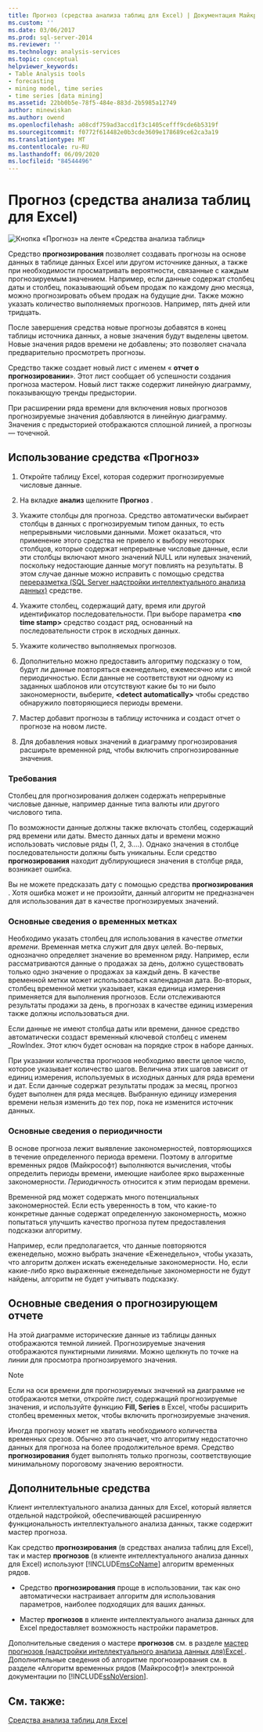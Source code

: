 ```yaml
---
title: Прогноз (средства анализа таблиц для Excel) | Документация Майкрософт
ms.custom: ''
ms.date: 03/06/2017
ms.prod: sql-server-2014
ms.reviewer: ''
ms.technology: analysis-services
ms.topic: conceptual
helpviewer_keywords:
- Table Analysis tools
- forecasting
- mining model, time series
- time series [data mining]
ms.assetid: 22bb0b5e-78f5-484e-883d-2b5985a12749
author: minewiskan
ms.author: owend
ms.openlocfilehash: a08cdf759ad3accd1f3c1405cefff9cde6b5319f
ms.sourcegitcommit: f0772f614482e0b3cde3609e178689ce62ca3a19
ms.translationtype: MT
ms.contentlocale: ru-RU
ms.lasthandoff: 06/09/2020
ms.locfileid: "84544496"
---
```

# <a name="forecast-table-analysis-tools-for-excel"></a>Прогноз (средства анализа таблиц для Excel)
  ![Кнопка «Прогноз» на ленте «Средства анализа таблиц»](media/tat-forecast.gif "Кнопка «Прогноз» на ленте «Средства анализа таблиц»")  
  
 Средство **прогнозирования** позволяет создавать прогнозы на основе данных в таблице данных Excel или другом источнике данных, а также при необходимости просматривать вероятности, связанные с каждым прогнозируемым значением. Например, если данные содержат столбец даты и столбец, показывающий объем продаж по каждому дню месяца, можно прогнозировать объем продаж на будущие дни. Также можно указать количество выполняемых прогнозов. Например, пять дней или тридцать.  
  
 После завершения средства новые прогнозы добавятся в конец таблицы источника данных, а новые значения будут выделены цветом. Новые значения рядов времени не добавлены; это позволяет сначала предварительно просмотреть прогнозы.  
  
 Средство также создает новый лист с именем « **отчет о прогнозировании**». Этот лист сообщает об успешности создания прогноза мастером. Новый лист также содержит линейную диаграмму, показывающую тренды предыстории.  
  
 При расширении ряда времени для включения новых прогнозов прогнозируемые значения добавляются в линейную диаграмму. Значения с предысторией отображаются сплошной линией, а прогнозы — точечной.  
  
## <a name="using-the-forecast-tool"></a>Использование средства «Прогноз»  
  
1.  Откройте таблицу Excel, которая содержит прогнозируемые числовые данные.  
  
2.  На вкладке **анализ** щелкните **Прогноз** .  
  
3.  Укажите столбцы для прогноза. Средство автоматически выбирает столбцы в данных с прогнозируемым типом данных, то есть непрерывными числовыми данными. Может оказаться, что применение этого средства не привело к выбору некоторых столбцов, которые содержат непрерывные числовые данные, если эти столбцы включают много значений NULL или нулевых значений, поскольку недостающие данные могут повлиять на результаты. В этом случае данные можно исправить с помощью средства [переразметка &#40;SQL Server надстройки интеллектуального анализа данных&#41;](relabel-sql-server-data-mining-add-ins.md) средстве.  
  
4.  Укажите столбец, содержащий дату, время или другой идентификатор последовательности. При выборе параметра **\<no time stamp>** средство создаст ряд, основанный на последовательности строк в исходных данных.  
  
5.  Укажите количество выполняемых прогнозов.  
  
6.  Дополнительно можно предоставить алгоритму подсказку о том, будут ли данные повторяться еженедельно, ежемесячно или с иной периодичностью. Если данные не соответствуют ни одному из заданных шаблонов или отсутствуют какие бы то ни было закономерности, выберите, **\<detect automatically>** чтобы средство обнаружило повторяющиеся периоды времени.  
  
7.  Мастер добавит прогнозы в таблицу источника и создаст отчет о прогнозе на новом листе.  
  
8.  Для добавления новых значений в диаграмму прогнозирования расширьте временной ряд, чтобы включить спрогнозированные значения.  
  
### <a name="requirements"></a>Требования  
 Столбец для прогнозирования должен содержать непрерывные числовые данные, например данные типа валюты или другого числового типа.  
  
 По возможности данные должны также включать столбец, содержащий ряд времени или даты. Вместо данных даты и времени можно использовать числовые ряды (1, 2, 3....). Однако значения в столбце последовательности должны быть уникальны. Если средство **прогнозирования** находит дублирующиеся значения в столбце ряда, возникает ошибка.  
  
 Вы не можете предсказать дату с помощью средства **прогнозирования** . Хотя ошибка может и не произойти, данный алгоритм не предназначен для использования дат в качестве прогнозируемых значений.  
  
### <a name="understanding-time-stamps"></a>Основные сведения о временных метках  
 Необходимо указать столбец для использования в качестве *отметки времени*. Временная метка служит для двух целей. Во-первых, однозначно определяет значение во временном ряду. Например, если рассматриваются данные о продажах за день, должно существовать только одно значение о продажах за каждый день. В качестве временной метки может использоваться календарная дата. Во-вторых, столбец временной метки указывает, какая единица измерения применяется для выполнения прогнозов. Если отслеживаются результаты продажи за день, в прогнозах в качестве единиц измерения также должны использоваться дни.  
  
 Если данные не имеют столбца даты или времени, данное средство автоматически создаст временный ключевой столбец с именем _RowIndex. Этот ключ будет основан на порядке строк в наборе данных.  
  
 При указании количества прогнозов необходимо ввести целое число, которое указывает количество шагов. Величина этих шагов зависит от единиц измерения, используемых в исходных данных для ряда времени и дат. Если данные содержат результаты продаж за месяц, прогноз будет выполнен для ряда месяцев. Выбранную единицу измерения времени нельзя изменить до тех пор, пока не изменится источник данных.  
  
### <a name="understanding-periodicity"></a>Основные сведения о периодичности  
 В основе прогноза лежит выявление закономерностей, повторяющихся в течение определенного периода времени. Поэтому в алгоритме временных рядов (Майкрософт) выполняются вычисления, чтобы определить периоды времени, имеющие наиболее ярко выраженные закономерности. *Периодичность* относится к этим периодам времени.  
  
 Временной ряд может содержать много потенциальных закономерностей. Если есть уверенность в том, что какие-то конкретные данные содержат определенную закономерность, можно попытаться улучшить качество прогноза путем предоставления подсказки алгоритму.  
  
 Например, если предполагается, что данные повторяются еженедельно, можно выбрать значение «Еженедельно», чтобы указать, что алгоритм должен искать еженедельные закономерности. Но, если какие-либо ярко выраженные еженедельные закономерности не будут найдены, алгоритм не будет учитывать подсказку.  
  
## <a name="understanding-the-forecasting-report"></a>Основные сведения о прогнозирующем отчете  
 На этой диаграмме исторические данные из таблицы данных отображаются темной линией. Прогнозируемые значения отображаются пунктирными линиями. Можно щелкнуть по точке на линии для просмотра прогнозируемого значения.  
  
> [!NOTE]  
>  Если на оси времени для прогнозируемых значений на диаграмме не отображаются метки, откройте лист, содержащий прогнозируемые значения, и используйте функцию **Fill, Series** в Excel, чтобы расширить столбец временных меток, чтобы включить прогнозируемые значения.  
  
 Иногда прогнозу может не хватать необходимого количества временных срезов. Обычно это означает, что алгоритму недостаточно данных для прогноза на более продолжительное время. Средство **прогнозирования** будет выполнять только прогнозы, соответствующие минимальному пороговому значению вероятности.  
  
## <a name="related-tools"></a>Дополнительные средства  
 Клиент интеллектуального анализа данных для Excel, который является отдельной надстройкой, обеспечивающей расширенную функциональность интеллектуального анализа данных, также содержит мастер прогноза.  
  
 Как средство **прогнозирования** (в средствах анализа таблиц для Excel), так и мастер **прогнозов** (в клиенте интеллектуального анализа данных для Excel) используют [!INCLUDE[msCoName](../includes/msconame-md.md)] алгоритм временных рядов.  
  
-   Средство **прогнозирования** проще в использовании, так как оно автоматически настраивает алгоритм для использования параметров, наиболее подходящих для ваших данных.  
  
-   Мастер **прогнозов** в клиенте интеллектуального анализа данных для Excel предоставляет возможность настройки параметров.  
  
 Дополнительные сведения о мастере **прогнозов** см. в разделе [мастер прогнозов &#40;надстройки интеллектуального анализа данных для&#41;Excel ](forecast-wizard-data-mining-add-ins-for-excel.md). Дополнительные сведения об алгоритме прогнозирования см. в разделе «Алгоритм временных рядов (Майкрософт)» электронной документации по [!INCLUDE[ssNoVersion](../includes/ssnoversion-md.md)].  
  
## <a name="see-also"></a>См. также:  
 [Средства анализа таблиц для Excel](table-analysis-tools-for-excel.md)  
  
  
